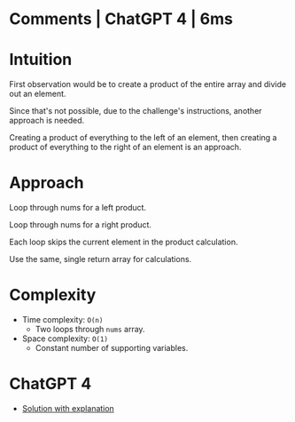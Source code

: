 # Comments | ChatGPT 4 | 6ms

# Intuition

First observation would be to create a product of the entire array and divide out an element. 

Since that's not possible, due to the challenge's instructions, another approach is needed.

Creating a product of everything to the left of an element, then creating a product of everything to the right of an element is an approach.

# Approach

Loop through nums for a left product.

Loop through nums for a right product.

Each loop skips the current element in the product calculation.

Use the same, single return array for calculations.

# Complexity

- Time complexity: `O(n)`
    - Two loops through `nums` array.
- Space complexity: `O(1)`
    - Constant number of supporting variables.

# ChatGPT 4

- [Solution with explanation](https://chat.openai.com/share/de7bc316-0d84-436a-9758-ecd38a50c08a)
